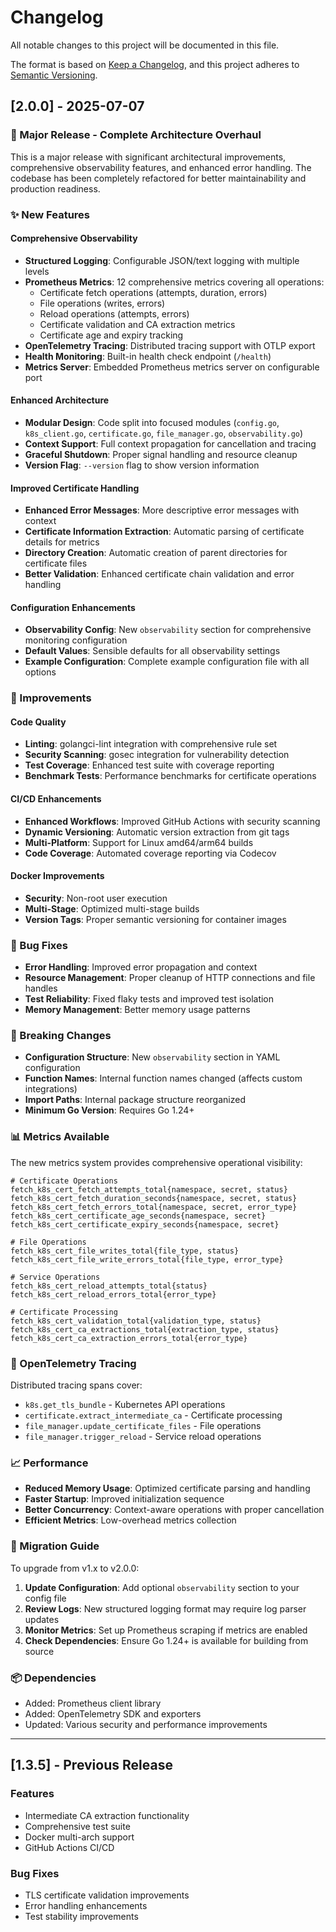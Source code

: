 # Changelog

All notable changes to this project will be documented in this file.

The format is based on [Keep a Changelog](https://keepachangelog.com/en/1.0.0/),
and this project adheres to [Semantic Versioning](https://semver.org/spec/v2.0.0.html).

## [2.0.0] - 2025-07-07

### 🚀 Major Release - Complete Architecture Overhaul

This is a major release with significant architectural improvements, comprehensive observability features, and enhanced error handling. The codebase has been completely refactored for better maintainability and production readiness.

### ✨ New Features

#### Comprehensive Observability
- **Structured Logging**: Configurable JSON/text logging with multiple levels
- **Prometheus Metrics**: 12 comprehensive metrics covering all operations:
  - Certificate fetch operations (attempts, duration, errors)
  - File operations (writes, errors)
  - Reload operations (attempts, errors)  
  - Certificate validation and CA extraction metrics
  - Certificate age and expiry tracking
- **OpenTelemetry Tracing**: Distributed tracing support with OTLP export
- **Health Monitoring**: Built-in health check endpoint (`/health`)
- **Metrics Server**: Embedded Prometheus metrics server on configurable port

#### Enhanced Architecture
- **Modular Design**: Code split into focused modules (`config.go`, `k8s_client.go`, `certificate.go`, `file_manager.go`, `observability.go`)
- **Context Support**: Full context propagation for cancellation and tracing
- **Graceful Shutdown**: Proper signal handling and resource cleanup
- **Version Flag**: `--version` flag to show version information

#### Improved Certificate Handling
- **Enhanced Error Messages**: More descriptive error messages with context
- **Certificate Information Extraction**: Automatic parsing of certificate details for metrics
- **Directory Creation**: Automatic creation of parent directories for certificate files
- **Better Validation**: Enhanced certificate chain validation and error handling

#### Configuration Enhancements
- **Observability Config**: New `observability` section for comprehensive monitoring configuration
- **Default Values**: Sensible defaults for all observability settings
- **Example Configuration**: Complete example configuration file with all options

### 🔧 Improvements

#### Code Quality
- **Linting**: golangci-lint integration with comprehensive rule set
- **Security Scanning**: gosec integration for vulnerability detection
- **Test Coverage**: Enhanced test suite with coverage reporting
- **Benchmark Tests**: Performance benchmarks for certificate operations

#### CI/CD Enhancements  
- **Enhanced Workflows**: Improved GitHub Actions with security scanning
- **Dynamic Versioning**: Automatic version extraction from git tags
- **Multi-Platform**: Support for Linux amd64/arm64 builds
- **Code Coverage**: Automated coverage reporting via Codecov

#### Docker Improvements
- **Security**: Non-root user execution
- **Multi-Stage**: Optimized multi-stage builds
- **Version Tags**: Proper semantic versioning for container images

### 🐛 Bug Fixes
- **Error Handling**: Improved error propagation and context
- **Resource Management**: Proper cleanup of HTTP connections and file handles
- **Test Reliability**: Fixed flaky tests and improved test isolation
- **Memory Management**: Better memory usage patterns

### 🔄 Breaking Changes
- **Configuration Structure**: New `observability` section in YAML configuration
- **Function Names**: Internal function names changed (affects custom integrations)
- **Import Paths**: Internal package structure reorganized
- **Minimum Go Version**: Requires Go 1.24+

### 📊 Metrics Available

The new metrics system provides comprehensive operational visibility:

```
# Certificate Operations
fetch_k8s_cert_fetch_attempts_total{namespace, secret, status}
fetch_k8s_cert_fetch_duration_seconds{namespace, secret, status}
fetch_k8s_cert_fetch_errors_total{namespace, secret, error_type}
fetch_k8s_cert_certificate_age_seconds{namespace, secret}
fetch_k8s_cert_certificate_expiry_seconds{namespace, secret}

# File Operations  
fetch_k8s_cert_file_writes_total{file_type, status}
fetch_k8s_cert_file_write_errors_total{file_type, error_type}

# Service Operations
fetch_k8s_cert_reload_attempts_total{status}
fetch_k8s_cert_reload_errors_total{error_type}

# Certificate Processing
fetch_k8s_cert_validation_total{validation_type, status}
fetch_k8s_cert_ca_extractions_total{extraction_type, status}
fetch_k8s_cert_ca_extraction_errors_total{error_type}
```

### 🚦 OpenTelemetry Tracing

Distributed tracing spans cover:
- `k8s.get_tls_bundle` - Kubernetes API operations
- `certificate.extract_intermediate_ca` - Certificate processing
- `file_manager.update_certificate_files` - File operations
- `file_manager.trigger_reload` - Service reload operations

### 📈 Performance
- **Reduced Memory Usage**: Optimized certificate parsing and handling
- **Faster Startup**: Improved initialization sequence
- **Better Concurrency**: Context-aware operations with proper cancellation
- **Efficient Metrics**: Low-overhead metrics collection

### 🔧 Migration Guide

To upgrade from v1.x to v2.0.0:

1. **Update Configuration**: Add optional `observability` section to your config file
2. **Review Logs**: New structured logging format may require log parser updates
3. **Monitor Metrics**: Set up Prometheus scraping if metrics are enabled
4. **Check Dependencies**: Ensure Go 1.24+ is available for building from source

### 📦 Dependencies
- Added: Prometheus client library
- Added: OpenTelemetry SDK and exporters
- Updated: Various security and performance improvements

---

## [1.3.5] - Previous Release

### Features
- Intermediate CA extraction functionality
- Comprehensive test suite
- Docker multi-arch support
- GitHub Actions CI/CD

### Bug Fixes
- TLS certificate validation improvements
- Error handling enhancements
- Test stability improvements